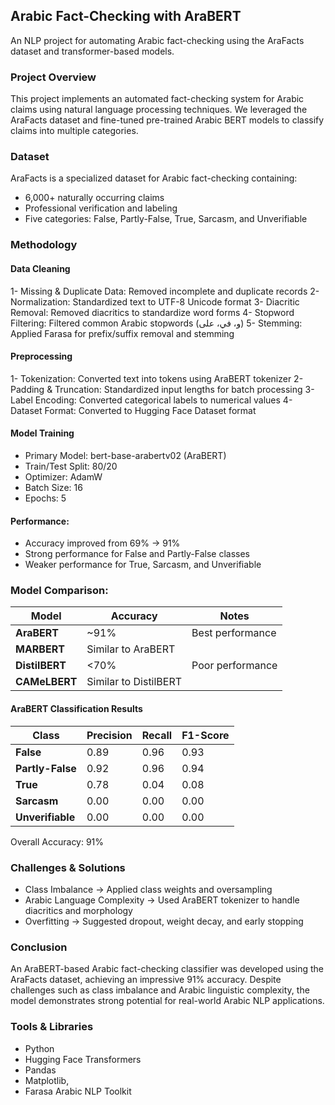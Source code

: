 
## Arabic Fact-Checking with AraBERT
An NLP project for automating Arabic fact-checking using the AraFacts dataset and transformer-based models.
### Project Overview
This project implements an automated fact-checking system for Arabic claims using natural language processing techniques. We leveraged the AraFacts dataset and fine-tuned pre-trained Arabic BERT models to classify claims into multiple categories.
### Dataset
AraFacts is a specialized dataset for Arabic fact-checking containing:
- 6,000+ naturally occurring claims
- Professional verification and labeling
- Five categories: False, Partly-False, True, Sarcasm, and Unverifiable

### Methodology
#### Data Cleaning
1- Missing & Duplicate Data: Removed incomplete and duplicate records
2- Normalization: Standardized text to UTF-8 Unicode format
3- Diacritic Removal: Removed diacritics to standardize word forms
4- Stopword Filtering: Filtered common Arabic stopwords (و، في، على)
5- Stemming: Applied Farasa for prefix/suffix removal and stemming

#### Preprocessing
1- Tokenization: Converted text into tokens using AraBERT tokenizer
2- Padding & Truncation: Standardized input lengths for batch processing
3- Label Encoding: Converted categorical labels to numerical values
4- Dataset Format: Converted to Hugging Face Dataset format

#### Model Training
- Primary Model: bert-base-arabertv02 (AraBERT)
- Train/Test Split: 80/20
- Optimizer: AdamW
- Batch Size: 16
- Epochs: 5

#### Performance:
- Accuracy improved from 69% → 91%
- Strong performance for False and Partly-False classes
- Weaker performance for True, Sarcasm, and Unverifiable

### Model Comparison:

| Model          | Accuracy              | Notes            |
| -------------- | --------------------- | ---------------- |
| **AraBERT**    | ~91%                  | Best performance |
| **MARBERT**    | Similar to AraBERT    |                  |
| **DistilBERT** | <70%                  | Poor performance |
| **CAMeLBERT**  | Similar to DistilBERT |                  |

#### AraBERT Classification Results
| **Class**        | **Precision** | **Recall** | **F1-Score** |
| ---------------- | ------------- | ---------- | ------------ |
| **False**        | 0.89          | 0.96       | 0.93         |
| **Partly-False** | 0.92          | 0.96       | 0.94         |
| **True**         | 0.78          | 0.04       | 0.08         |
| **Sarcasm**      | 0.00          | 0.00       | 0.00         |
| **Unverifiable** | 0.00          | 0.00       | 0.00         |

Overall Accuracy: 91%

### Challenges & Solutions
- Class Imbalance → Applied class weights and oversampling
- Arabic Language Complexity → Used AraBERT tokenizer to handle diacritics and morphology
- Overfitting → Suggested dropout, weight decay, and early stopping

### Conclusion
An AraBERT-based Arabic fact-checking classifier was developed using the AraFacts dataset, achieving an impressive 91% accuracy.
Despite challenges such as class imbalance and Arabic linguistic complexity, the model demonstrates strong potential for real-world Arabic NLP applications.

### Tools & Libraries
- Python
- Hugging Face Transformers
- Pandas
- Matplotlib, 
- Farasa Arabic NLP Toolkit

